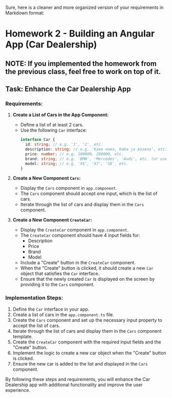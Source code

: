 Sure, here is a cleaner and more organized version of your requirements in Markdown format:

# Homework 2 - Building an Angular App (Car Dealership)

## NOTE: If you implemented the homework from the previous class, feel free to work on top of it.

## Task: Enhance the Car Dealership App

### Requirements:

1. **Create a List of Cars in the App Component:**

   - Define a list of at least 2 cars.
   - Use the following `Car` interface:
     ```typescript
     interface Car {
       id: string; // e.g. '1', '2', etc.
       description: string; // e.g. 'Како нова, баба ја возела', etc.
       price: number; // e.g. 100000, 200000, etc.
       brand: string; // e.g. 'BMW', 'Mercedes', 'Audi', etc. (or use an enum)
       model: string; // e.g. 'X5', 'X7', 'S8', etc.
     }
     ```

2. **Create a New Component `Cars`:**

   - Display the `Cars` component in `app.component`.
   - The `Cars` component should accept one input, which is the list of cars.
   - Iterate through the list of cars and display them in the `Cars` component.

3. **Create a New Component `CreateCar`:**
   - Display the `CreateCar` component in `app.component`.
   - The `CreateCar` component should have 4 input fields for:
     - Description
     - Price
     - Brand
     - Model
   - Include a "Create" button in the `CreateCar` component.
   - When the "Create" button is clicked, it should create a new `Car` object that satisfies the `Car` interface.
   - Ensure that the newly created `Car` is displayed on the screen by providing it to the `Cars` component.

### Implementation Steps:

1. Define the `Car` interface in your app.
2. Create a list of cars in the `app.component.ts` file.
3. Create the `Cars` component and set up the necessary input property to accept the list of cars.
4. Iterate through the list of cars and display them in the `Cars` component template.
5. Create the `CreateCar` component with the required input fields and the "Create" button.
6. Implement the logic to create a new car object when the "Create" button is clicked.
7. Ensure the new car is added to the list and displayed in the `Cars` component.

By following these steps and requirements, you will enhance the Car Dealership app with additional functionality and improve the user experience.
